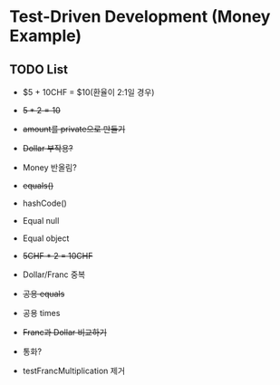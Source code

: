 # Test-Driven Development (Money Example)

## TODO List

- $5 + 10CHF = $10(환율이 2:1일 경우)

- ~~$5 * 2 = 10$~~

- ~~amount를 private으로 만들기~~

- ~~Dollar 부작용?~~

- Money 반올림?

- ~~equals()~~

- hashCode()

- Equal null

- Equal object

- ~~5CHF * 2 = 10CHF~~

- Dollar/Franc 중복

- ~~공용 equals~~

- 공용 times

- ~~Franc과 Dollar 비교하기~~

- 통화?

- testFrancMultiplication 제거